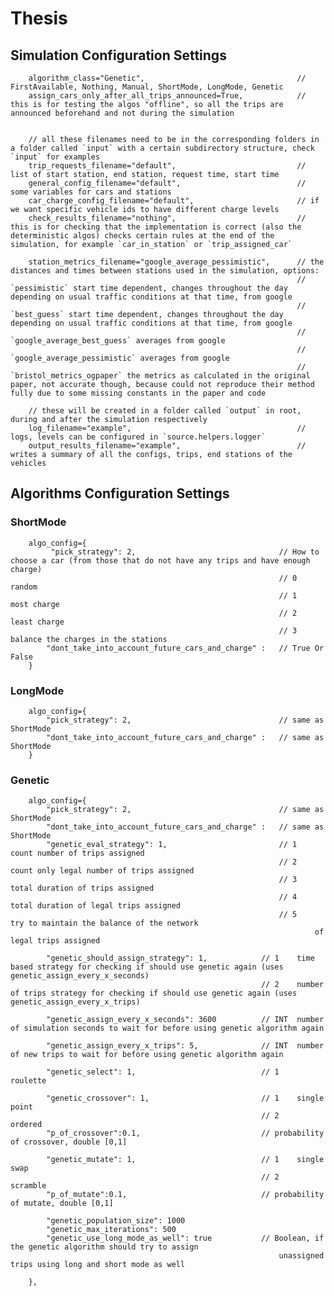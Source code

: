 # Thesis

## Simulation Configuration Settings
		algorithm_class="Genetic",                                  // FirstAvailable, Nothing, Manual, ShortMode, LongMode, Genetic
		assign_cars_only_after_all_trips_announced=True,            // this is for testing the algos "offline", so all the trips are announced beforehand and not during the simulation            

		
		// all these filenames need to be in the corresponding folders in a folder called `input` with a certain subdirectory structure, check `input` for examples
		trip_requests_filename="default",                           // list of start station, end station, request time, start time 
		general_config_filename="default",                          // some variables for cars and stations
		car_charge_config_filename="default",                       // if we want specific vehicle ids to have different charge levels
		check_results_filename="nothing",                           // this is for checking that the implementation is correct (also the deterministic algos) checks certain rules at the end of the simulation, for example `car_in_station` or `trip_assigned_car`
		
		station_metrics_filename="google_average_pessimistic",      // the distances and times between stations used in the simulation, options:
		                                                            // `pessimistic` start time dependent, changes throughout the day depending on usual traffic conditions at that time, from google
		                                                            // `best_guess` start time dependent, changes throughout the day depending on usual traffic conditions at that time, from google
		                                                            // `google_average_best_guess` averages from google
		                                                            // `google_average_pessimistic` averages from google
		                                                            // `bristol_metrics_ogpaper` the metrics as calculated in the original paper, not accurate though, because could not reproduce their method fully due to some missing constants in the paper and code

		// these will be created in a folder called `output` in root, during and after the simulation respectively
		log_filename="example",                                     // logs, levels can be configured in `source.helpers.logger`
		output_results_filename="example",                          // writes a summary of all the configs, trips, end stations of the vehicles 

## Algorithms Configuration Settings
### ShortMode
		algo_config={
             "pick_strategy": 2,                                // How to choose a car (from those that do not have any trips and have enough charge)    
                                                                // 0            random
                                                                // 1            most charge
                                                                // 2            least charge
                                                                // 3            balance the charges in the stations
		    "dont_take_into_account_future_cars_and_charge" :   // True Or False
		}
### LongMode
		algo_config={
			"pick_strategy": 2,                                 // same as ShortMode
		    "dont_take_into_account_future_cars_and_charge" :   // same as ShortMode
		}
### Genetic
		algo_config={
			"pick_strategy": 2,                                 // same as ShortMode
	        "dont_take_into_account_future_cars_and_charge" :   // same as ShortMode
			"genetic_eval_strategy": 1,                         // 1    count number of trips assigned
			                                                    // 2    count only legal number of trips assigned
			                                                    // 3    total duration of trips assigned
			                                                    // 4    total duration of legal trips assigned
			                                                    // 5    try to maintain the balance of the network 
			                                                            of legal trips assigned
			                                                
			"genetic_should_assign_strategy": 1,            // 1    time based strategy for checking if should use genetic again (uses genetic_assign_every_x_seconds)
			                                                // 2    number of trips strategy for checking if should use genetic again (uses genetic_assign_every_x_trips)
			                                                                                                    
			"genetic_assign_every_x_seconds": 3600          // INT  number of simulation seconds to wait for before using genetic algorithm again
			
			"genetic_assign_every_x_trips": 5,              // INT  number of new trips to wait for before using genetic algorithm again
            
            "genetic_select": 1,                            // 1    roulette
            
            "genetic_crossover": 1,                         // 1    single point
			                                                // 2    ordered
			"p_of_crossover":0.1,                           // probability of crossover, double [0,1]                                                
			                                                
			"genetic_mutate": 1,                            // 1    single swap
			                                                // 2    scramble
			"p_of_mutate":0.1,                              // probability of mutate, double [0,1]
			
			"genetic_population_size": 1000
			"genetic_max_iterations": 500
			"genetic_use_long_mode_as_well": true           // Boolean, if the genetic algorithm should try to assign
			                                                    unassigned trips using long and short mode as well
			                                                   
		},
